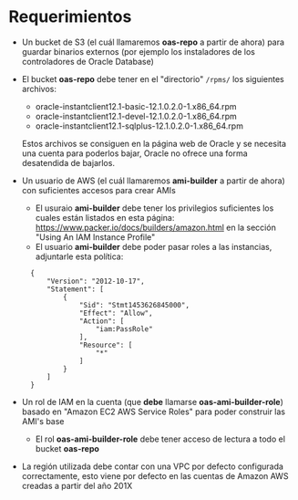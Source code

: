Requerimientos
==============

 - Un bucket de S3 (el cuál llamaremos **oas-repo** a partir de ahora) para guardar binarios externos (por ejemplo los instaladores de los controladores de Oracle Database)
 - El bucket **oas-repo** debe tener en el "directorio" `/rpms/` los siguientes archivos:
   - oracle-instantclient12.1-basic-12.1.0.2.0-1.x86\_64.rpm
   - oracle-instantclient12.1-devel-12.1.0.2.0-1.x86\_64.rpm
   - oracle-instantclient12.1-sqlplus-12.1.0.2.0-1.x86\_64.rpm

   Estos archivos se consiguen en la página web de Oracle y se necesita una cuenta para poderlos bajar, Oracle no ofrece una forma desatendida de bajarlos.
 - Un usuario de AWS (el cuál llamaremos **ami-builder** a partir de ahora) con suficientes accesos para crear AMIs
   - El usuraio **ami-builder** debe tener los privilegios suficientes los cuales están listados en esta página: https://www.packer.io/docs/builders/amazon.html en la sección "Using An IAM Instance Profile"
   - El usuario **ami-builder** debe poder pasar roles a las instancias, adjuntarle esta política:
   ```
     {
         "Version": "2012-10-17",
         "Statement": [
             {
                 "Sid": "Stmt1453626845000",
                 "Effect": "Allow",
                 "Action": [
                     "iam:PassRole"
                 ],
                 "Resource": [
                     "*"
                 ]
             }
         ]
     }
   ```
 - Un rol de IAM en la cuenta (que **debe** llamarse **oas-ami-builder-role**) basado en "Amazon EC2 AWS Service Roles" para poder construir las AMI's base
   - El rol **oas-ami-builder-role** debe tener acceso de lectura a todo el bucket **oas-repo**
 - La región utilizada debe contar con una VPC por defecto configurada correctamente, esto viene por defecto en las cuentas de Amazon AWS creadas a partir del año 201X
